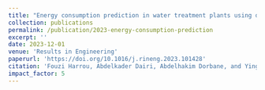 ```yaml
---
title: "Energy consumption prediction in water treatment plants using deep learning with data augmentation"
collection: publications
permalink: /publication/2023-energy-consumption-prediction
excerpt: ''
date: 2023-12-01
venue: 'Results in Engineering'
paperurl: 'https://doi.org/10.1016/j.rineng.2023.101428'
citation: 'Fouzi Harrou, Abdelkader Dairi, Abdelhakim Dorbane, and Ying Sun. (2023). &quot;Energy consumption prediction in water treatment plants using deep learning with data augmentation.&quot; <i>Results in Engineering</i>, 20, 101428.'
impact_factor: 5
---
```

